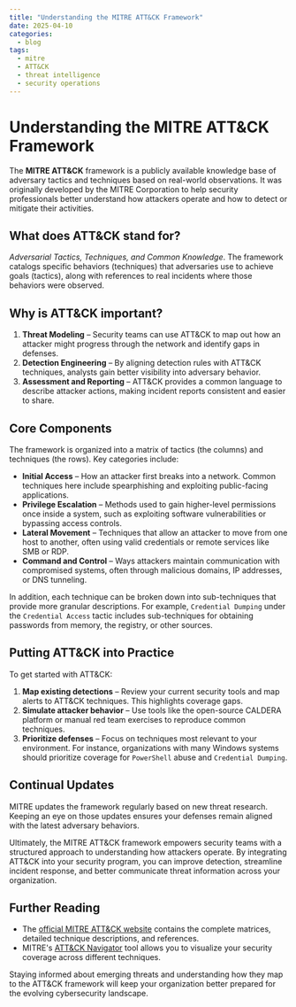 ```yaml
---
title: "Understanding the MITRE ATT&CK Framework"
date: 2025-04-10
categories:
  - blog
tags:
  - mitre
  - ATT&CK
  - threat intelligence
  - security operations
---
```


# Understanding the MITRE ATT&CK Framework

The **MITRE ATT&CK** framework is a publicly available knowledge base of
adversary tactics and techniques based on real-world observations. It was
originally developed by the MITRE Corporation to help security professionals
better understand how attackers operate and how to detect or mitigate their
activities.

## What does ATT&CK stand for?

*Adversarial Tactics, Techniques, and Common Knowledge*. The framework catalogs
specific behaviors (techniques) that adversaries use to achieve goals (tactics),
along with references to real incidents where those behaviors were observed.

## Why is ATT&CK important?

1. **Threat Modeling** – Security teams can use ATT&CK to map out how an attacker
   might progress through the network and identify gaps in defenses.
2. **Detection Engineering** – By aligning detection rules with ATT&CK
   techniques, analysts gain better visibility into adversary behavior.
3. **Assessment and Reporting** – ATT&CK provides a common language to describe
   attacker actions, making incident reports consistent and easier to share.

## Core Components

The framework is organized into a matrix of tactics (the columns) and techniques
(the rows). Key categories include:

- **Initial Access** – How an attacker first breaks into a network. Common
  techniques here include spearphishing and exploiting public-facing
  applications.
- **Privilege Escalation** – Methods used to gain higher-level permissions once
  inside a system, such as exploiting software vulnerabilities or bypassing
  access controls.
- **Lateral Movement** – Techniques that allow an attacker to move from one host
  to another, often using valid credentials or remote services like SMB or RDP.
- **Command and Control** – Ways attackers maintain communication with
  compromised systems, often through malicious domains, IP addresses, or DNS
  tunneling.

In addition, each technique can be broken down into sub-techniques that provide
more granular descriptions. For example, `Credential Dumping` under the `Credential
Access` tactic includes sub-techniques for obtaining passwords from memory, the
registry, or other sources.

## Putting ATT&CK into Practice

To get started with ATT&CK:

1. **Map existing detections** – Review your current security tools and map
   alerts to ATT&CK techniques. This highlights coverage gaps.
2. **Simulate attacker behavior** – Use tools like the open-source CALDERA
   platform or manual red team exercises to reproduce common techniques.
3. **Prioritize defenses** – Focus on techniques most relevant to your
   environment. For instance, organizations with many Windows systems should
   prioritize coverage for `PowerShell` abuse and `Credential Dumping`.

## Continual Updates

MITRE updates the framework regularly based on new threat research. Keeping an
eye on those updates ensures your defenses remain aligned with the latest
adversary behaviors.

Ultimately, the MITRE ATT&CK framework empowers security teams with a structured
approach to understanding how attackers operate. By integrating ATT&CK into your
security program, you can improve detection, streamline incident response, and
better communicate threat information across your organization.

## Further Reading

- The [official MITRE ATT&CK website](https://attack.mitre.org/) contains the
  complete matrices, detailed technique descriptions, and references.
- MITRE's [ATT&CK Navigator](https://attack.mitre.org/matrices/enterprise/navigator)
  tool allows you to visualize your security coverage across different
  techniques.

Staying informed about emerging threats and understanding how they map to the
ATT&CK framework will keep your organization better prepared for the evolving
cybersecurity landscape.
